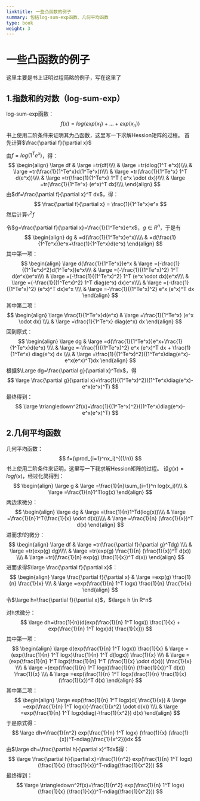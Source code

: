 ```yaml
---
linktitle: 一些凸函数的例子
summary: 包括log-sum-exp函数、几何平均函数
type: book
weight: 3
---
```

# 一些凸函数的例子
这里主要是书上证明过程简略的例子，写在这里了
## 1.指数和的对数（log-sum-exp）
log-sum-exp函数：
$$
f(x)=log(exp(x_1)+...+exp(x_n))
$$
书上使用二阶条件来证明其为凸函数，这里写一下求解Hession矩阵的过程。
首先计算$\frac{\partial f}{\partial x}$

由$f=log(1^T e^x)$，得：
$$
\begin{align}
\large df
& \large =tr(df)\\\\
& \large =tr(dlog(1^T e^x))\\\\
& \large =tr(\frac{1}{1^Te^x}d(1^Te^x))\\\\
& \large =tr(\frac{1}{1^Te^x} 1^T d(e^x))\\\\
& \large =tr(\frac{1}{1^Te^x} 1^T ( e^x \odot dx))\\\\
& \large =tr(\frac{1}{1^Te^x} (e^x)^T dx)\\\\
\end{align}
$$
由$df=\frac{\partial f}{\partial x}^T dx$，得：
$$
\frac{\partial f}{\partial x} = \frac{1}{1^Te^x}e^x
$$
然后计算$\triangledown^2f$

令$g=\frac{\partial f}{\partial x}=\frac{1}{1^Te^x}e^x$，$g \in R^n$，于是有
$$
\begin{align}
dg
& =d(\frac{1}{1^Te^x}e^x)\\\\
& =d(\frac{1}{1^Te^x})e^x+\frac{1}{1^Te^x}d(e^x)
\end{align}
$$
其中第一项：
$$
\begin{align}
\large d(\frac{1}{1^Te^x})e^x
& \large =(-\frac{1}{(1^Te^x)^2}d(1^Te^x))e^x\\\\
& \large =(-\frac{1}{(1^Te^x)^2} 1^T d(e^x))e^x\\\\
& \large =(-\frac{1}{(1^Te^x)^2} 1^T (e^x \odot dx))e^x\\\\
& \large =(-\frac{1}{(1^Te^x)^2} 1^T diag(e^x) dx)e^x\\\\
& \large =(-\frac{1}{(1^Te^x)^2} (e^x)^T dx)e^x \\\\
& \large =-\frac{1}{(1^Te^x)^2} e^x (e^x)^T dx
\end{align}
$$
其中第二项：
$$
\begin{align}
\large \frac{1}{1^Te^x}d(e^x)
& \large =\frac{1}{1^Te^x} (e^x \odot dx) \\\\
& \large =\frac{1}{1^Te^x} diag(e^x) dx
\end{align}
$$
回到原式：
$$
\begin{align}
\large dg
& \large =d(\frac{1}{1^Te^x})e^x+\frac{1}{1^Te^x}d(e^x) \\\\
& \large =-\frac{1}{(1^Te^x)^2} e^x (e^x)^T dx + \frac{1}{1^Te^x} diag(e^x) dx \\\\
& \large =\frac{1}{(1^Te^x)^2}((1^Te^x)diag(e^x)-e^x(e^x)^T)dx
\end{align}
$$
根据$\Large dg=\frac{\partial g}{\partial x}^Tdx$，得
$$
\large \frac{\partial g}{\partial x}=\frac{1}{(1^Te^x)^2}((1^Te^x)diag(e^x)-e^x(e^x)^T)
$$
最终得到：
$$
\large \triangledown^2f(x)=\frac{1}{(1^Te^x)^2}((1^Te^x)diag(e^x)-e^x(e^x)^T)
$$

## 2.几何平均函数
几何平均函数：
$$
f=(\prod_{i=1}^nx_i)^{(1/n)}
$$
书上使用二阶条件来证明，这里写一下我求解Hession矩阵的过程。
设$g(x)=logf(x)$，经过化简得到：
$$
\begin{align}
\large g
& \large =\frac{1}{n}\sum_{i=1}^n log(x_i)\\\\
& \large =\frac{1}{n}1^Tlog(x)
\end{align}
$$
两边求微分：
$$
\begin{align}
\large dg
& \large =\frac{1}{n}1^Td(log(x))\\\\
& \large =\frac{1}{n}1^T(\frac{1}{x} \odot d(x))\\\\
& \large =\frac{1}{n} (\frac{1}{x})^T d(x)
\end{align}
$$
进而求f的微分：
$$
\begin{align}
\large df
& \large =tr(\frac{\partial f}{\partial g}^Tdg) \\\\
& \large =tr(exp(g) dg)\\\\
& \large =tr(exp(g) \frac{1}{n} (\frac{1}{x})^T d(x)) \\\\
& \large =tr((\frac{1}{n} exp(g) \frac{1}{x})^T d(x))
\end{align}
$$
进而求得$\large \frac{\partial f}{\partial x}$：
$$
\begin{align}
\large \frac{\partial f}{\partial x}
& \large =exp(g) \frac{1}{n} \frac{1}{x} \\\\
& \large =exp(\frac{1}{n} 1^T logx) \frac{1}{n} \frac{1}{x}
\end{align}
$$
令$\large h=\frac{\partial f}{\partial x}$，$\large h \in R^n$ 

对h求微分：
$$
\large dh=\frac{1}{n}(d(exp(\frac{1}{n} 1^T logx)) \frac{1}{x} + exp(\frac{1}{n} 1^T logx)d( \frac{1}{x}))
$$
其中第一项：
$$
\begin{align}
\large d(exp(\frac{1}{n} 1^T logx)) \frac{1}{x}
& \large =(exp(\frac{1}{n} 1^T logx)\frac{1}{n} 1^T d(logx)) \frac{1}{x} \\\\
& \large =(exp(\frac{1}{n} 1^T logx)\frac{1}{n} 1^T (\frac{1}{x} \odot d(x))) \frac{1}{x} \\\\
& \large =(exp(\frac{1}{n} 1^T logx)\frac{1}{n} (\frac{1}{x})^T d(x)) \frac{1}{x} \\\\
& \large =exp(\frac{1}{n} 1^T logx)\frac{1}{n} \frac{1}{x} (\frac{1}{x})^T d(x)
\end{align}
$$
其中第二项：
$$
\begin{align}
\large exp(\frac{1}{n} 1^T logx)d( \frac{1}{x})
& \large =exp(\frac{1}{n} 1^T logx)(-\frac{1}{x^2} \odot d(x)) \\\\
& \large =exp(\frac{1}{n} 1^T logx)diag(-\frac{1}{x^2}) d(x)
\end{align}
$$
于是原式得：
$$
\large dh=\frac{1}{n^2} exp(\frac{1}{n} 1^T logx) (\frac{1}{x} (\frac{1}{x})^T-ndiag(\frac{1}{x^2}))dx
$$
由$\large dh=\frac{\partial h}{\partial x}^Tdx$得：
$$
\large \frac{\partial h}{\partial x}=\frac{1}{n^2} exp(\frac{1}{n} 1^T logx) (\frac{1}{x} (\frac{1}{x})^T-ndiag(\frac{1}{x^2}))
$$
最终得到：
$$
\large \triangledown^2f(x)=\frac{1}{n^2} exp(\frac{1}{n} 1^T logx) (\frac{1}{x} (\frac{1}{x})^T-ndiag(\frac{1}{x^2}))
$$

